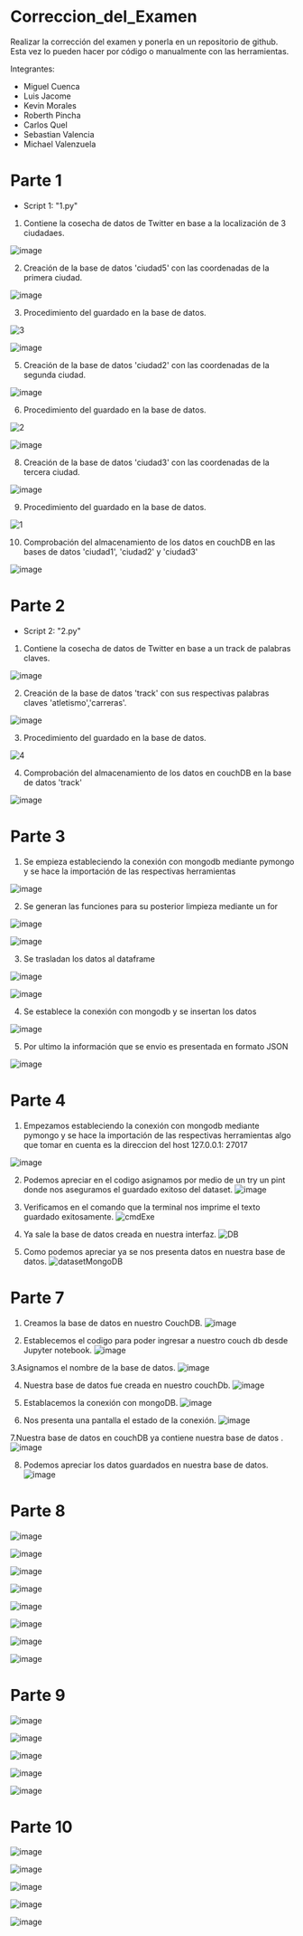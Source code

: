 # Correccion_del_Examen

Realizar la corrección del examen y ponerla en un repositorio de github. Esta vez lo pueden hacer por código o manualmente con las herramientas.

Integrantes:

* Miguel Cuenca
* Luis Jacome
* Kevin Morales
* Roberth Pincha
* Carlos Quel
* Sebastian Valencia
* Michael Valenzuela

# Parte 1

* Script 1: "1.py"

1. Contiene la cosecha de datos de Twitter en base a la localización de 3 ciudadaes.

![image](https://user-images.githubusercontent.com/66259796/131237579-85f33c49-f96b-489a-bcde-5983e5d658fa.png)

2. Creación de la base de datos 'ciudad5' con las coordenadas de la primera ciudad.

![image](https://user-images.githubusercontent.com/66259796/131237591-96ccdedd-b070-4cd0-87fd-d03d53ea1177.png)

3. Procedimiento del guardado en la base de datos.

![3](https://user-images.githubusercontent.com/66259796/131237303-f0730127-7bd7-42ce-b81a-aed8d8f0dcd6.PNG)

![image](https://user-images.githubusercontent.com/66259796/131237620-20260d75-9407-40f4-8d32-f204e79ed416.png)

5. Creación de la base de datos 'ciudad2' con las coordenadas de la segunda ciudad.

![image](https://user-images.githubusercontent.com/66259796/131237628-75caf1f4-c0a5-445e-a72a-3cf5494d1b42.png)

6. Procedimiento del guardado en la base de datos.

![2](https://user-images.githubusercontent.com/66259796/131237306-4d69119e-426d-4dbd-b8de-85a06feba643.PNG)



![image](https://user-images.githubusercontent.com/66259796/131237659-f2ffe055-a232-48cf-8948-b1251a7a8610.png)

8. Creación de la base de datos 'ciudad3' con las coordenadas de la tercera ciudad.

![image](https://user-images.githubusercontent.com/66259796/131237672-89044708-2b8d-40b1-a310-0fe232e8809a.png)

9. Procedimiento del guardado en la base de datos.

![1](https://user-images.githubusercontent.com/66259796/131237292-370afe3a-55ba-4f69-8811-642f5ba8cd69.PNG)

10. Comprobación del almacenamiento de los datos en couchDB en las bases de datos 'ciudad1', 'ciudad2' y 'ciudad3'

![image](https://user-images.githubusercontent.com/66259796/131237500-c37a8318-2cec-4fd4-a100-c3a64b97bd88.png)

# Parte 2

* Script 2: "2.py"

1. Contiene la cosecha de datos de Twitter en base a un track de palabras claves.

![image](https://user-images.githubusercontent.com/66259796/131237689-20b38b37-240a-42c8-9a8e-0c67b4013ffe.png)

2. Creación de la base de datos 'track' con sus respectivas palabras claves 'atletismo','carreras'.

![image](https://user-images.githubusercontent.com/66259796/131237702-51a3609a-20c9-4c0f-bf72-5ca45447562f.png)

3. Procedimiento del guardado en la base de datos.

![4](https://user-images.githubusercontent.com/66259796/131237321-16dd1ef0-37fa-490d-bf90-11b335339d81.PNG)

4. Comprobación del almacenamiento de los datos en couchDB en la base de datos 'track'

![image](https://user-images.githubusercontent.com/66259796/131237528-5a9b2faf-ecfb-4dab-8d4b-26d99577db4e.png)

# Parte 3

1. Se empieza estableciendo la conexión con mongodb mediante pymongo y se hace la importación de las respectivas herramientas

![image](https://user-images.githubusercontent.com/58041699/131235523-e4c89d15-25d0-4ed9-b0e3-48660fb10109.png)

2. Se generan las funciones para su posterior limpieza mediante un for

![image](https://user-images.githubusercontent.com/58041699/131235530-0c03d5df-9e9e-485c-9183-871fb0a690eb.png)

![image](https://user-images.githubusercontent.com/58041699/131235533-687e6239-243b-4465-9b3b-09f2697c9851.png)

3. Se trasladan los datos al dataframe

![image](https://user-images.githubusercontent.com/58041699/131235546-6c0d42b7-43f5-4d8d-97fc-5fd32f7d43b1.png)

![image](https://user-images.githubusercontent.com/58041699/131234850-c4574f9d-704a-4328-81b6-f0a91db4fab3.png)

4. Se establece la conexión con mongodb y se insertan los datos

![image](https://user-images.githubusercontent.com/58041699/131235200-1708c939-b9dc-4b2d-bcb8-0b9518ec2b6b.png)

5. Por ultimo la información que se envio es presentada en formato JSON

![image](https://user-images.githubusercontent.com/58041699/131235219-351a6b02-39e1-4977-9bd3-f2a4e95f3f92.png)

# Parte 4
1. Empezamos  estableciendo la conexión con mongodb mediante pymongo y se hace la importación de las respectivas herramientas algo que tomar en cuenta es la direccion
del host 127.0.0.1: 27017

![image](https://user-images.githubusercontent.com/66259796/131237245-a119113d-8466-4453-b04c-009b1a1e5ce8.png)

2. Podemos apreciar en el codigo asignamos por medio de un try un pint donde nos aseguramos  el guardado exitoso del dataset. 
![image](https://user-images.githubusercontent.com/66259796/131237265-bdff3f3c-fb32-4ba0-a4ef-6dac5c45246c.png)

3. Verificamos en el comando que la terminal nos imprime el texto guardado exitosamente.
![cmdExe](https://user-images.githubusercontent.com/66259796/131237170-fc7e7f90-4780-434b-b912-8e8f156b874c.PNG)

4. Ya sale la base de datos creada  en nuestra interfaz.
![DB](https://user-images.githubusercontent.com/66259796/131237210-516e7651-ae7b-4bdd-a09e-70183ec3ab0e.PNG)

5. Como podemos apreciar ya se nos presenta datos en nuestra base  de datos.
![datasetMongoDB](https://user-images.githubusercontent.com/66259796/131237213-3bd6185c-87b6-485e-b951-ce3af1df735b.PNG)


# Parte 7

1. Creamos la base de datos en nuestro CouchDB.
![image](https://user-images.githubusercontent.com/58041699/131396511-2e4f0a7d-528c-4718-8350-43c406ddcd6d.png)

2. Establecemos  el codigo para poder ingresar a nuestro couch db desde Jupyter notebook.
![image](https://user-images.githubusercontent.com/58041699/131396584-e112a790-52df-40fa-8de1-3bbbee3f5e0e.png)

3.Asignamos el nombre de la base de datos.
![image](https://user-images.githubusercontent.com/58041699/131396735-a68a012f-2b77-4482-b6e3-d52a03624e5d.png)

4. Nuestra base de datos fue creada en nuestro couchDb. 
![image](https://user-images.githubusercontent.com/58041699/131396774-cb08e6b0-2a14-49e9-9a56-7144a1d0619b.png)

5. Establacemos la conexión con mongoDB.
![image](https://user-images.githubusercontent.com/58041699/131396829-d24d99c1-c985-4b7b-8c06-d7ee25d8146b.png)

6. Nos presenta una pantalla el estado de la conexión.
![image](https://user-images.githubusercontent.com/58041699/131396856-bab52fb7-6d52-434c-9e2c-403250e59915.png)

7.Nuestra base de datos en couchDB ya contiene nuestra base de datos .
![image](https://user-images.githubusercontent.com/58041699/131396953-2fc01b22-058d-48c4-9ac9-ba263aa4b672.png)

8. Podemos apreciar los datos guardados en nuestra base de datos. 
![image](https://user-images.githubusercontent.com/58041699/131397001-acc47cde-c074-43f4-9ec8-ee86e02be746.png)


# Parte 8

![image](https://user-images.githubusercontent.com/58041699/131410362-8551cc3e-c813-46d9-a75d-cf15617250ee.png)

![image](https://user-images.githubusercontent.com/58041699/131410427-3e337bc2-6a94-4986-9e31-b87c7ffa3ceb.png)

![image](https://user-images.githubusercontent.com/58041699/131410750-1edf0c32-7a29-4ee2-91c1-aa74718892d3.png)

![image](https://user-images.githubusercontent.com/58041699/131410894-f7ce2164-ef0f-4736-b614-92cf4d209284.png)

![image](https://user-images.githubusercontent.com/58041699/131410811-a1420fe7-7662-4c05-894c-55baea301e7c.png)

![image](https://user-images.githubusercontent.com/58041699/131410994-aa47d8d3-ba38-403e-8837-c3e04e779c2d.png)

![image](https://user-images.githubusercontent.com/58041699/131411022-2fbca63a-9b2f-4268-8133-49b9ef672f17.png)

![image](https://user-images.githubusercontent.com/58041699/131411112-4a8dd9f7-aca9-48cf-b22f-a3304c991dd5.png)

# Parte 9

![image](https://user-images.githubusercontent.com/58041699/131416774-528b803b-035d-4ffe-ac79-8d6cc4d9e128.png)

![image](https://user-images.githubusercontent.com/58041699/131416793-f5e152f2-559a-4518-8747-fe3a163bb227.png)

![image](https://user-images.githubusercontent.com/58041699/131416820-ae16a421-ac23-4c0a-96fc-9fe481e583c3.png)

![image](https://user-images.githubusercontent.com/58041699/131416832-baa1057d-ed92-41e8-9b2f-8d86eb7ccda3.png)

![image](https://user-images.githubusercontent.com/58041699/131416851-cf0c1e8f-595d-4f08-8f99-b0f99794f6b3.png)


# Parte 10

![image](https://user-images.githubusercontent.com/58041699/131416276-c56ff258-59c6-4d12-a417-627503ad46ba.png)

![image](https://user-images.githubusercontent.com/58041699/131416306-441a405a-7389-4dab-ac56-56677e99c546.png)

![image](https://user-images.githubusercontent.com/58041699/131416333-58461121-bdc4-4066-aa96-a3b0a3eaf5f2.png)

![image](https://user-images.githubusercontent.com/58041699/131416362-48bd292f-4988-4550-ad33-7677f0fa2453.png)

![image](https://user-images.githubusercontent.com/58041699/131416385-b8927b7e-5225-4bde-985b-5cccb9e0f53d.png)






